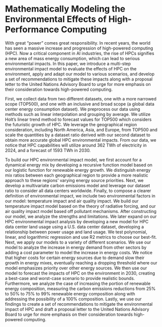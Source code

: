 # Mathematically Modeling the Environmental Effects of High-Performance Computing

With great “power” comes great responsibility. In recent years, the world has seen a massive increase and
progression of high-powered computing (HPC). Now a critical component in AI industries, the rise of HPCs
signifies a new area of mass energy consumption, which can lead to serious environmental impacts. In this
paper, we introduce a multi-step environmental impact model to evaluate the effects of HPC on the
environment, apply and adapt our model to various scenarios, and develop a set of recommendations to
mitigate these impacts along with a proposal letter to the United Nations Advisory Board to urge for more
emphasis on their consideration towards high-powered computing.

First, we collect data from two different datasets, one with a more narrowed scope (TOP500), and one with
an inclusive and broad scope (a global data center energy consumption dataset). We preprocess our data using
methods such as linear interpolation and grouping by average. We utilize Holt’s linear trend method to forecast
values for TOP500 which considers the futuristic growth of HPC. We leverage the geographical region
consideration, including North America, Asia, and Europe, from TOP500 and scale the quantities by a dataset
ratio derived with our second dataset to obtain more accurate global HPC environmental impacts. From our
data, we notice that HPC capabilities will utilize around 362 TWh of electricity in 2024, and a forecast of
1593 TWh in 2030.

To build our HPC environmental impact model, we first account for a dynamical energy mix by developing
a recursive function model based on our logistic function for renewable energy growth. We distinguish
energy mix ratios between each geographical region to provide a more realistic approach to these regions'
varying energy source priorities. Next, we develop a multivariate carbon emissions model and leverage our
dataset ratio to consider all data centers worldwide. Finally, to compose a clearer definition of environmental
impact, we include two environmental factors in our model: temperature impact and air quality impact. We
build our temperature impact model based on the theory of radiative forcing, and our air quality impact model
based off pollutant mechanisms. After constructing our model, we analyze the strengths and limitations. We
later expand on our HPC environmental impact analysis by developing a new model for HPC data center land
usage using a U.S. data center dataset, developing a relationship between power usage and land usage. We
test polynomial, linear, and logarithmic regression and use R2 metrics to choose our best-fit.
Next, we apply our models to a variety of different scenarios. We use our model to analyze the increase in
energy demand from other sectors by adding a cost parameter to model the increase in energy costs. We
notice that higher costs for certain energy sources due to demand slow their growth in energy mixes, eventually
reaching a dropping threshold where our model emphasizes priority over other energy sources. We then use
our model to forecast the impacts of HPC on the environment in 2030, creating a best-case and worst-case
scenario to provide realistic bounds. Furthermore, we analyze the case of increasing the portion of
renewable energy composition, measuring the carbon emissions reductions from 25% to 50% to 75% to 99%
renewable energy composition along with addressing the possibility of a 100% composition. Lastly, we use
our findings to create a set of recommendations to mitigate the environmental impact of HPC and draft a
proposal letter to the United Nations Advisory Board to urge for more emphasis on their consideration towards
high-powered computing.
